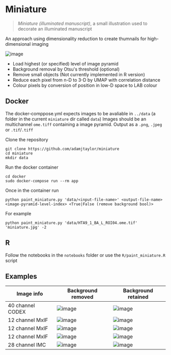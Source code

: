 # Miniature

> *Miniature (illuminated manuscript)*, a small illustration used to decorate an illuminated manuscript

An approach using dimensionality reduction to create thumnails for high-dimensional imaging

![image](https://user-images.githubusercontent.com/14945787/127400268-b6345cf4-a90c-4d77-9f83-6889de6763a5.png)

- Load highest (or specified) level of image pyramid
- Background removal by Otsu's threshold (optional)
- Remove small objects (Not currently implemented in R version)
- Reduce each pixel from n-D to 3-D by UMAP with correlation distance 
- Colour pixels by conversion of position in low-D space to LAB colour

## Docker

The docker-comppose.yml expects images to be avaliable in `../data` (a folder in the current `miniature` dir called `data`)
Images should be an multichannel `ome.tiff` containing a image pyramid. 
Output as a `.png`, `.jpeg` or `.tif`/`.tiff`

Clone the repository
```
git clone https://github.com/adamjtaylor/miniature
cd miniature
mkdir data
```
Run the docker container
```
cd docker
sudo docker-compose run --rm app
```

Once in the container run
```
python paint_miniature.py 'data/<input-file-name>' <output-file-name> <image-pyramid-level-index> <True|False (remove background bool)>
```

For example
```
python paint_miniature.py 'data/HTA9_1_BA_L_ROI04.ome.tif' 'miniature.jpg' -2
````

## R
Follow the notebooks in the `notebooks` folder or use the `R/paint_miniature.R` script

## Examples

Image info | Background removed | Background retained |
---- | ---- | --- |
 40 channel CODEX | ![image](https://user-images.githubusercontent.com/14945787/127377527-1d93913e-5ca0-4115-9e78-4fc49fee0d93.png) | ![image](https://user-images.githubusercontent.com/14945787/127377555-f33270f7-bddc-4af1-8ff8-aac46c634a5b.png) |
 12 channel MxIF | ![image](https://user-images.githubusercontent.com/14945787/127377665-fe4a7dbd-2847-4a7c-9688-1928a65159a3.png) | ![image](https://user-images.githubusercontent.com/14945787/127377625-ae88c1da-c647-47f7-ab3d-8f627f2ebf2d.png) |
 12 channel MxIF | ![image](https://user-images.githubusercontent.com/14945787/127377800-c6351c50-f957-4154-8e47-fd83c1c6f202.png) | ![image](https://user-images.githubusercontent.com/14945787/127377769-013602da-17cd-4be2-bf32-c408b400abe0.png) |
 12 channel MxIF | ![image](https://user-images.githubusercontent.com/14945787/127377898-3639b4b1-54c1-4e0a-847a-f87f5fea7527.png) | ![image](https://user-images.githubusercontent.com/14945787/127377986-1bdfc4e1-5b9d-48a9-86ea-3c1e266f7d6e.png) |
 28 channel IMC | ![image](https://user-images.githubusercontent.com/14945787/127378069-0f15d759-bb71-4a13-97c4-126efffa60af.png) | ![image](https://user-images.githubusercontent.com/14945787/127378051-634836b3-972f-4bae-bc4a-fdc05ded048b.png) |
